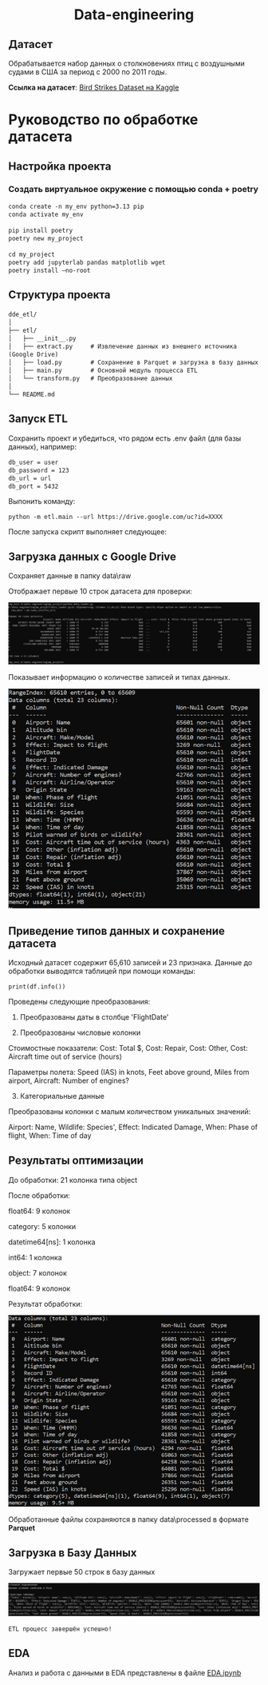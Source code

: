 <h1 id="header" align="center">
Data-engineering

  
## Датасет
Обрабатывается набор данных о столкновениях птиц с воздушными судами в США за период с 2000 по 2011 годы.

**Ссылка на датасет**: [Bird Strikes Dataset на Kaggle](https://www.kaggle.com/datasets/breana/bird-strikes)
# Руководство по обработке датасета

## Настройка проекта
### Создать виртуальное окружение с помощью  conda + poetry
```
conda create -n my_env python=3.13 pip
conda activate my_env

pip install poetry
poetry new my_project

cd my_project
poetry add jupyterlab pandas matplotlib wget
poetry install —no-root
```

## Структура проекта

```
dde_etl/
│
├── etl/
│   ├── __init__.py
│   ├── extract.py     # Извлечение данных из внешнего источника (Google Drive)
│   ├── load.py        # Сохранение в Parquet и загрузка в базу данных
│   ├── main.py        # Основной модуль процесса ETL
│   └── transform.py   # Преобразование данных
│
└── README.md
```

## Запуск ETL
Сохранить проект и убедиться, что рядом есть .env файл (для базы данных), например:

```
db_user = user
db_password = 123
db_url = url
db_port = 5432
```

Выпонить команду: 
```
python -m etl.main --url https://drive.google.com/uc?id=XXXX
```

После запуска скрипт выполняет следующее:

## Загрузка данных с Google Drive

Сохраняет данные в папку data\raw

Отображает первые 10 строк датасета для проверки:

![Data Loading Result](images/DataLoadingResult.JPG)

Показывает информацию о количестве записей и типах данных.

![Data Information](images/Data_inf.PNG)

## Приведение типов данных и сохранение датасета

Исходный датасет содержит 65,610 записей и 23 признака. Данные до обработки выводятся таблицей при помощи команды:

```
print(df.info())
```

Проведены следующие преобразования:

1. Преобразованы даты в столбце 'FlightDate'

2. Преобразованы числовые колонки

Стоимостные показатели: Cost: Total $, Cost: Repair, Cost: Other, Cost: Aircraft time out of service (hours)

Параметры полета: Speed (IAS) in knots, Feet above ground, Miles from airport, Aircraft: Number of engines?

3. Категориальные данные

Преобразованы колонки с малым количеством уникальных значений:

Airport: Name, Wildlife: Species', Effect: Indicated Damage, When: Phase of flight, When: Time of day 

## Результаты оптимизации

До обработки: 21 колонка типа object

После обработки:

float64: 9 колонок

category: 5 колонки

datetime64[ns]: 1 колонка

int64: 1 колонка

object: 7 колонок

float64: 9 колонок

Результат обработки:

![Result](images/result.PNG)

Обработанные файлы сохраняются в папку data\processed в формате **Parquet**

## Загрузка в Базу Данных

Загружает первые 50 строк в базу данных

![BD](images/bd.PNG)


```
ETL процесс завершён успешно!
```

## EDA

Анализ и работа с данными в EDA представлены в файле [EDA.ipynb](notebooks/EDA.ipynb)
